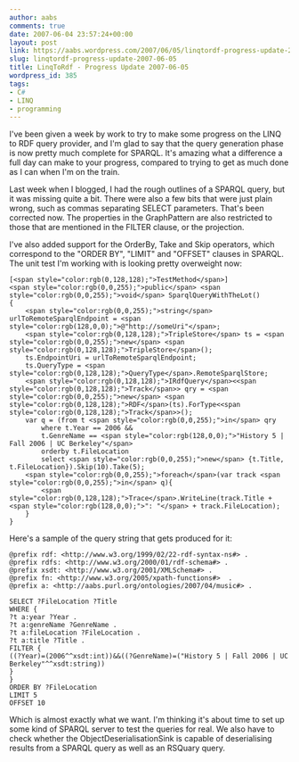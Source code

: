 ```yaml
---
author: aabs
comments: true
date: 2007-06-04 23:57:24+00:00
layout: post
link: https://aabs.wordpress.com/2007/06/05/linqtordf-progress-update-2007-06-05/
slug: linqtordf-progress-update-2007-06-05
title: LinqToRdf - Progress Update 2007-06-05
wordpress_id: 385
tags:
- C#
- LINQ
- programming
---
```


I've been given a week by work to try to make some progress on the LINQ to RDF query provider, and I'm glad to say that the query generation phase is now pretty much complete for SPARQL. It's amazing what a difference a full day can make to your progress, compared to trying to get as much done as I can when I'm on the train.

Last week when I blogged, I had the rough outlines of a SPARQL query, but it was missing quite a bit. There were also a few bits that were just plain wrong, such as commas separating SELECT parameters. That's been corrected now. The properties in the GraphPattern are also restricted to those that are mentioned in the FILTER clause, or the projection.

I've also added support for the OrderBy, Take and Skip operators, which correspond to the "ORDER BY", "LIMIT" and "OFFSET" clauses in SPARQL. The unit test I'm working with is looking pretty overweight now:
    
    [<span style="color:rgb(0,128,128);">TestMethod</span>]
    <span style="color:rgb(0,0,255);">public</span> <span style="color:rgb(0,0,255);">void</span> SparqlQueryWithTheLot()
    {
        <span style="color:rgb(0,0,255);">string</span> urlToRemoteSparqlEndpoint = <span style="color:rgb(128,0,0);">@"http://someUri"</span>;
        <span style="color:rgb(0,128,128);">TripleStore</span> ts = <span style="color:rgb(0,0,255);">new</span> <span style="color:rgb(0,128,128);">TripleStore</span>();
        ts.EndpointUri = urlToRemoteSparqlEndpoint;
        ts.QueryType = <span style="color:rgb(0,128,128);">QueryType</span>.RemoteSparqlStore;
        <span style="color:rgb(0,128,128);">IRdfQuery</span><<span style="color:rgb(0,128,128);">Track</span>> qry = <span style="color:rgb(0,0,255);">new</span> <span style="color:rgb(0,128,128);">RDF</span>(ts).ForType<<span style="color:rgb(0,128,128);">Track</span>>();
        var q = (from t <span style="color:rgb(0,0,255);">in</span> qry
            where t.Year == 2006 &&
            t.GenreName == <span style="color:rgb(128,0,0);">"History 5 | Fall 2006 | UC Berkeley"</span>
            orderby t.FileLocation
            select <span style="color:rgb(0,0,255);">new</span> {t.Title, t.FileLocation}).Skip(10).Take(5);
        <span style="color:rgb(0,0,255);">foreach</span>(var track <span style="color:rgb(0,0,255);">in</span> q){
            <span style="color:rgb(0,128,128);">Trace</span>.WriteLine(track.Title + <span style="color:rgb(128,0,0);">": "</span> + track.FileLocation);
        }
    }
    

[](http://11011.net/software/vspaste)


Here's a sample of the query string that gets produced for it:
    
    @prefix rdf: <http://www.w3.org/1999/02/22-rdf-syntax-ns#> .
    @prefix rdfs: <http://www.w3.org/2000/01/rdf-schema#> .
    @prefix xsdt: <http://www.w3.org/2001/XMLSchema#> .
    @prefix fn: <http://www.w3.org/2005/xpath-functions#>  .
    @prefix a: <http://aabs.purl.org/ontologies/2007/04/music#> .
    
    SELECT ?FileLocation ?Title
    WHERE {
    ?t a:year ?Year .
    ?t a:genreName ?GenreName .
    ?t a:fileLocation ?FileLocation .
    ?t a:title ?Title .
    FILTER {
    ((?Year)=(2006^^xsdt:int))&&((?GenreName)=("History 5 | Fall 2006 | UC Berkeley"^^xsdt:string))
    }
    }
    ORDER BY ?FileLocation
    LIMIT 5
    OFFSET 10

[](http://11011.net/software/vspaste)[](http://11011.net/software/vspaste)Which is almost exactly what we want. I'm thinking it's about time to set up some kind of SPARQL server to test the queries for real. We also have to check whether the ObjectDeserialisationSink is capable of deserialising results from a SPARQL query as well as an RSQuary query.
